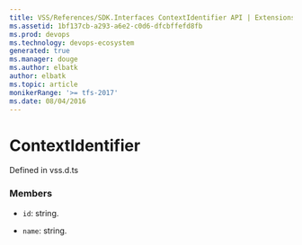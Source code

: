 ```yaml
---
title: VSS/References/SDK.Interfaces ContextIdentifier API | Extensions for Azure DevOps Services
ms.assetid: 1bf137cb-a293-a6e2-c0d6-dfcbffefd8fb
ms.prod: devops
ms.technology: devops-ecosystem
generated: true
ms.manager: douge
ms.author: elbatk
author: elbatk
ms.topic: article
monikerRange: '>= tfs-2017'
ms.date: 08/04/2016
---
```


# ContextIdentifier

Defined in vss.d.ts



### Members

* `id`: string. 

* `name`: string. 

